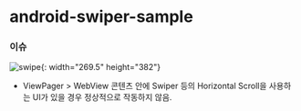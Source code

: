 # android-swiper-sample

### 이슈

![swipe](https://user-images.githubusercontent.com/50819260/103495401-03b56f00-4e7e-11eb-9d23-1646398be72e.png){: width="269.5" height="382"}


* ViewPager > WebView 콘텐츠 안에 Swiper 등의 Horizontal Scroll을 사용하는 UI가 있을 경우 정상적으로 작동하지 않음.



